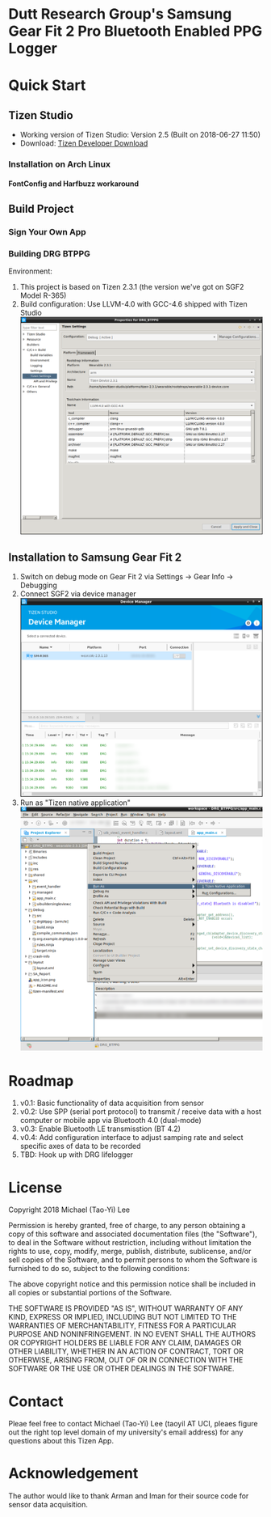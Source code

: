 # Dutt Research Group's Samsung Gear Fit 2 Pro Bluetooth Enabled PPG Logger 

# Quick Start
## Tizen Studio 
* Working version of Tizen Studio: Version 2.5 (Built on 2018-06-27 11:50)
* Download: [Tizen Developer Download](https://developer.tizen.org/development/tizen-studio/download#)
### Installation on Arch Linux
#### FontConfig and Harfbuzz workaround

## Build Project
### Sign Your Own App

### Building DRG BTPPG
Environment:

1.  This project is based on Tizen 2.3.1 (the version we've got on SGF2 Model R-365)
2. Build configuration: Use LLVM-4.0 with GCC-4.6 shipped with Tizen Studio
![Build configuration](doc/build_conf.png)

## Installation to Samsung Gear Fit 2
1. Switch on debug mode on Gear Fit 2 via Settings -> Gear Info -> Debugging
2.  Connect SGF2 via device manager
![device manager](doc/device_manager.png)
3. Run as "Tizen native application"
![](doc/run_tizen.png)

# Roadmap
1. v0.1: Basic functionality of data acquisition from sensor
2. v0.2: Use SPP (serial port protocol) to transmit / receive data with a host computer or mobile app via Bluetooth 4.0 (dual-mode)
3. v0.3: Enable Bluetooth LE transmisstion (BT 4.2)
4. v0.4: Add configuration interface to adjust samping rate and select specific axes of data to be recorded
5. TBD: Hook up with DRG lifelogger

# License
Copyright 2018 Michael (Tao-Yi) Lee

Permission is hereby granted, free of charge, to any person obtaining a copy of this software and associated documentation files (the "Software"), to deal in the Software without restriction, including without limitation the rights to use, copy, modify, merge, publish, distribute, sublicense, and/or sell copies of the Software, and to permit persons to whom the Software is furnished to do so, subject to the following conditions:

The above copyright notice and this permission notice shall be included in all copies or substantial portions of the Software.

THE SOFTWARE IS PROVIDED "AS IS", WITHOUT WARRANTY OF ANY KIND, EXPRESS OR IMPLIED, INCLUDING BUT NOT LIMITED TO THE WARRANTIES OF MERCHANTABILITY, FITNESS FOR A PARTICULAR PURPOSE AND NONINFRINGEMENT. IN NO EVENT SHALL THE AUTHORS OR COPYRIGHT HOLDERS BE LIABLE FOR ANY CLAIM, DAMAGES OR OTHER LIABILITY, WHETHER IN AN ACTION OF CONTRACT, TORT OR OTHERWISE, ARISING FROM, OUT OF OR IN CONNECTION WITH THE SOFTWARE OR THE USE OR OTHER DEALINGS IN THE SOFTWARE.
# Contact
Pleae feel free to contact Michael (Tao-Yi) Lee (taoyil AT UCI, pleaes figure out the right top level domain of my university's  email address) for any questions about this Tizen App.

# Acknowledgement
The author would like to thank Arman and Iman for their source code for sensor data acquisition. 
